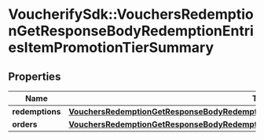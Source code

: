 # VoucherifySdk::VouchersRedemptionGetResponseBodyRedemptionEntriesItemPromotionTierSummary

## Properties

| Name | Type | Description | Notes |
| ---- | ---- | ----------- | ----- |
| **redemptions** | [**VouchersRedemptionGetResponseBodyRedemptionEntriesItemPromotionTierSummaryRedemptions**](VouchersRedemptionGetResponseBodyRedemptionEntriesItemPromotionTierSummaryRedemptions.md) |  | [optional] |
| **orders** | [**VouchersRedemptionGetResponseBodyRedemptionEntriesItemPromotionTierSummaryOrders**](VouchersRedemptionGetResponseBodyRedemptionEntriesItemPromotionTierSummaryOrders.md) |  | [optional] |

